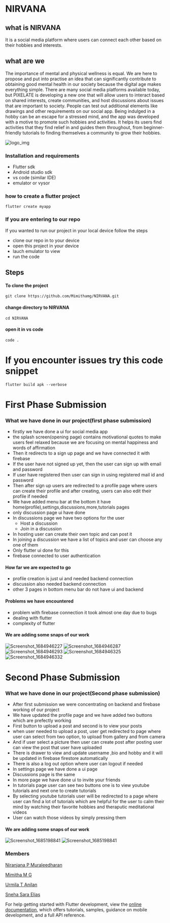 

# NIRVANA

## what is NIRVANA
It is a social media platform where users can connect each other based on their hobbies and interests.

## what are we
The importance of mental and physical wellness is equal. We are here to propose and put into practise an idea that can significantly contribute to obtaining good mental health in our society because the digital age makes everything simple. There are many social media platforms available today, but PIXELATE is developing a new one that will allow users to interact based on shared interests, create communities, and host discussions about issues that are important to society. People can test out additional elements like drawings and other requirements on our social app. Being indulged in a hobby can be an escape for a stressed mind, and the app was developed with a motive to promote such hobbies and activities. It helps its users find activities that they find relief in and guides them throughout, from beginner-friendly tutorials to finding themselves a community to grow their hobbies.

![logo_img](https://github.com/Mimithamg/NIRVANA/assets/114565866/7e9e0212-88b9-4bc5-8956-0acf609195e0)

### Installation and requirements
- Flutter sdk
- Android studio sdk
- vs code (similar IDE)
- emulator or vysor 

### how to create a flutter project
 `flutter create myapp`
 
### If you are entering to our repo
If you wanted to run our project in your local device follow the steps
- clone our repo in to your device 
- open this project in your device
- lauch emulator to view 
- run the code 

## Steps 
#### To clone the project
`git clone https://github.com/Mimithamg/NIRVANA.git`
#### change directory to NIRVANA
`cd NIRVANA`
#### open it in vs code
`code .`


# If you encounter issues try this code snippet
`flutter build apk --verbose`

# First Phase Submission

### What we have done in our project(first phase submission)
- firstly we have done a ui for social media app
- the splash screen(opening page) contains motivational quotes to make users feel relaxed because we are focusing on mental happiness and words of affirmation
- Then it redirects to a sign up page and we have connected it with firebase 
- If the user have not signed up yet, then the user can sign up with email and password
- If user have registered then user can sign in using registered mail id and password
- Then after sign up users are redirected to a profile page where users can create their profile and after creating, users can also edit their profile if needed
- We have added menu bar at the bottom it have home(profile),settings,discussions,more,tutorials pages 
- only discussion page ui have done
- In discussions page we have two options for the user 
    - Host a discussion
    - Join in a discussion
- In hosting user can create their own topic and can post it
- In joining a discussion we have a list of topics and user can choose any one of them
- Only flutter ui done for this 
- firebase connected to user authentication 

#### How far we are expected to go
- profile creation is just ui and needed backend connection
- discussion also needed backend connection
- other 3 pages in bottom menu bar do not have ui and backend 

#### Problems we have encountered
- problem with firebase connection it took almost one day due to bugs 
- dealing with flutter 
- complexity of flutter

#### We are adding some snaps of our work

![Screenshot_1684946227](https://github.com/Mimithamg/NIRVANA/assets/114565866/78cb6b23-9638-4765-89fb-e0cebc690225)
![Screenshot_1684946287](https://github.com/Mimithamg/NIRVANA/assets/114565866/30ce566f-1e17-4b53-840f-007bbdf83d37)
![Screenshot_1684946293](https://github.com/Mimithamg/NIRVANA/assets/114565866/7084643e-5b0c-4bbc-88de-e6ba7117298c)
![Screenshot_1684946325](https://github.com/Mimithamg/NIRVANA/assets/114565866/101f8441-6f21-4451-b6c2-3972f31ca372)
![Screenshot_1684946332](https://github.com/Mimithamg/NIRVANA/assets/114565866/8b278cbe-c694-4c78-8007-ce5e8ea953bc)

# Second Phase Submission

### What we have done in our project(Second phase submission)

- After first submission we were concentrating on backend and firebase working of our project
- We have updated the profile page and we have added two buttons which are prefectly working 
- First button to upload a post and second is to view your posts
- when user needed to upload a post, user get redirected to page where user can select from two option, to upload from gallery and from camera
- And if user select a picture then user can create post after posting user can view the post that user have uploaded
- There is drawer to view and update username ,bio and hobby and it will be updated in firebase firestore automatically
- There is also a log out option where user can logout if needed
- In settings page we have done a ui page 
- Discussions page is the same 
- In more page we have done ui to invite your friends
- In tutorials page user can see two buttons one is to view youtube tutorials and next one to create tutorials
- By selecting youtube tutorials user will be redirected to a page where user can find a lot of tutorials which are helpful for the user to calm their mind by watching their favorite hobbies and theraputic meditational videos
- User can watch those videos by simply pressing them


#### We are adding some snaps of our work
![Screenshot_1685198841](https://github.com/Mimithamg/NIRVANA/assets/114565866/5244f2a0-c728-45d4-abd3-70207da3cb89)
![Screenshot_1685198841](https://github.com/Mimithamg/NIRVANA/assets/114565866/6efc3008-72c9-4169-8aba-167e32e61f42)

### Members
 [Niranjana P Muraleedharan](https://github.com/Nino-niranjana)
 
 [Mimitha M G](https://github.com/Mimithamg)
 
 [Urmila T Anilan](https://github.com/urmila-13)
 
 [Sneha Sara Elias](https://github.com/ss-elias)



For help getting started with Flutter development, view the
[online documentation](https://docs.flutter.dev/), which offers tutorials,
samples, guidance on mobile development, and a full API reference.

